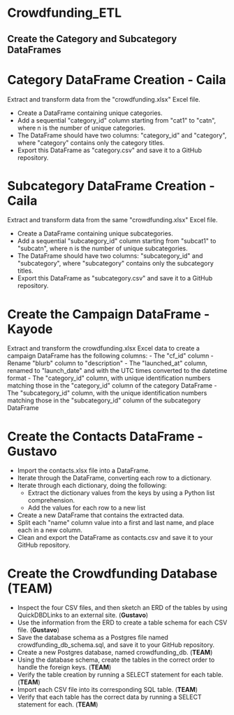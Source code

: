 # Crowdfunding_ETL

## Create the Category and Subcategory DataFrames

# Category DataFrame Creation - Caila
Extract and transform data from the "crowdfunding.xlsx" Excel file.
- Create a DataFrame containing unique categories.
- Add a sequential "category_id" column starting from "cat1" to "catn", where n is the number of unique categories.
- The DataFrame should have two columns: "category_id" and "category", where "category" contains only the category titles.
- Export this DataFrame as "category.csv" and save it to a GitHub repository.

# Subcategory DataFrame Creation - Caila
Extract and transform data from the same "crowdfunding.xlsx" Excel file.
- Create a DataFrame containing unique subcategories.
- Add a sequential "subcategory_id" column starting from "subcat1" to "subcatn", where n is the number of unique subcategories.
- The DataFrame should have two columns: "subcategory_id" and "subcategory", where "subcategory" contains only the subcategory titles.
- Export this DataFrame as "subcategory.csv" and save it to a GitHub repository.

# Create the Campaign DataFrame - Kayode
Extract and transform the crowdfunding.xlsx Excel data to create a campaign DataFrame has the following columns:
    - The "cf_id" column
    - Rename "blurb" column to "description"
    - The "launched_at" column, renamed to "launch_date" and with the UTC times converted to the datetime format
    - The "category_id" column, with unique identification numbers matching those in the "category_id" column of the category DataFrame
    - The "subcategory_id" column, with the unique identification numbers matching those in the "subcategory_id" column of the subcategory DataFrame
    
# Create the Contacts DataFrame - Gustavo
- Import the contacts.xlsx file into a DataFrame.
- Iterate through the DataFrame, converting each row to a dictionary.
- Iterate through each dictionary, doing the following:
  - Extract the dictionary values from the keys by using a Python list comprehension.
  - Add the values for each row to a new list
- Create a new DataFrame that contains the extracted data.
- Split each "name" column value into a first and last name, and place each in a new column.
- Clean and export the DataFrame as contacts.csv and save it to your GitHub repository.

# Create the Crowdfunding Database (**TEAM**)
- Inspect the four CSV files, and then sketch an ERD of the tables by using QuickDBDLinks to an external site. (**Gustavo**)
- Use the information from the ERD to create a table schema for each CSV file. (**Gustavo**)
- Save the database schema as a Postgres file named crowdfunding_db_schema.sql, and save it to your GitHub repository.
- Create a new Postgres database, named crowdfunding_db. (**TEAM**)
- Using the database schema, create the tables in the correct order to handle the foreign keys. (**TEAM**)
- Verify the table creation by running a SELECT statement for each table. (**TEAM**)
- Import each CSV file into its corresponding SQL table. (**TEAM**)
- Verify that each table has the correct data by running a SELECT statement for each. (**TEAM**)

